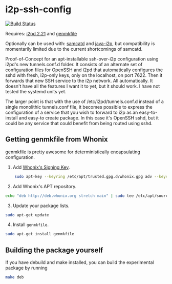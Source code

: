 # i2p-ssh-config

[![Build Status](https://travis-ci.org/eyedeekay/i2p-ssh-config.svg?branch=master)](https://travis-ci.org/eyedeekay/i2p-ssh-config)

Requires: [i2pd 2.21](https://github.com/purplei2p/i2pd/) and [genmkfile](https://github.com/whonix/genmkfile/)

Optionally can be used with: [samcatd](https://github.com/eyedeekay/sam-forwarder) and [java-i2p](https://geti2p.net), but
compatibility is momentarily limited due to the current shortcomings of samcatd.

Proof-of-Concept for an apt-installable ssh-over-i2p configuration using i2pd's
new tunnels.conf.d folder. It consists of an alternate set of configuration
files for OpenSSH and i2pd that automatically configures the sshd with fresh,
i2p-only keys, only on the localhost, on port 7622. Then it forwards that new
SSH service to the i2p network. All automatically. It doesn't have all the
features I want it to yet, but it should work. I have not tested the systemd
units yet.

The larger point is that with the use of /etc/i2pd/tunnels.conf.d instead of a
single monolithic tunnels.conf file, it becomes possible to express the
configuration of a service that you wish to forward to i2p as an easy-to-install
and easy-to create package. In this case it's OpenSSH sshd, but it could be any
service that could benefit from being routed using sshd.

Getting genmkfile from Whonix
-----------------------------

genmkfile is pretty awesome for deterministically encapsulating configuration.

  1. Add [Whonix's Signing Key](https://www.whonix.org/wiki/Whonix_Signing_Key).

```sh
    sudo apt-key --keyring /etc/apt/trusted.gpg.d/whonix.gpg adv --keyserver hkp://ipv4.pool.sks-keyservers.net:80 --recv-keys 916B8D99C38EAF5E8ADC7A2A8D66066A2EEACCDA
```

  2. Add Whonix's APT repository.

```sh
echo "deb http://deb.whonix.org stretch main" | sudo tee /etc/apt/sources.list.d/whonix.list
```

  3. Update your package lists.

```sh
sudo apt-get update
```

  4. Install `genmkfile`.

```sh
sudo apt-get install genmkfile
```

Building the package yourself
-----------------------------

If you have debuild and make installed, you can build the experimental package
by running

```sh
make deb
```
